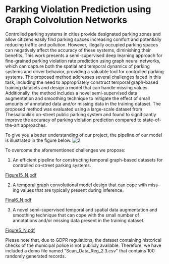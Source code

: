 # Parking Violation Prediction using Graph Colvolution Networks

Controlled parking systems in cities provide designated parking zones and allow citizens easily find parking spaces increasing comfort and potentially reducing traffic and pollution. However, illegally occupied parking spaces can negatively affect the accuracy of these systems, diminishing their benefits. This work presents a semi-supervised deep learning approach for fine-grained parking violation rate prediction using graph neural networks, which can capture both the spatial and temporal dynamics of parking systems and driver behavior, providing a valuable tool for controlled parking systems. The proposed method addresses several challenges faced in this task, including the need to appropriately construct temporal graph-based training datasets and design a model that can handle missing values. Additionally, the method includes a novel semi-supervised data augmentation and smoothing technique to mitigate the effect of small amounts of annotated data and/or missing data in the training dataset. The proposed method was evaluated using a large-scale dataset from Thessaloniki’s on-street public parking system and found to significantly improve the accuracy of parking violation prediction compared to state-of-the-art approaches.

To give you a better understanding of our project, the pipeline of our model is illustrated in the figure below.
![2](https://user-images.githubusercontent.com/44779987/190924742-13ba3d19-7b18-4e37-9ca3-e35d68de6377.png)


To overcome the aforementioned challenges we propose:
1. An efficient pipeline for constructing temporal graph-based datasets for controlled on-street parking systems.

[Figure15_N.pdf](https://github.com/nikgeokar/parking_stgcn/files/11301989/Figure15_N.pdf)

2. A temporal graph convolutional model design that can cope with miss- ing values that are typically present during inference.

[Final6_N.pdf](https://github.com/nikgeokar/parking_stgcn/files/11301993/Final6_N.pdf)

3. A novel semi-supervised temporal and spatial data augmentation and smoothing technique that can cope with the small number of annotations and/or missing data present in the training dataset.

[Figure5_N.pdf](https://github.com/nikgeokar/parking_stgcn/files/11301997/Figure5_N.pdf)





Please note that, due to GDPR regulations, the dataset containing historical checks of the municipal police is not publicly available. Therefore, we have included a demo file named "Scan_Data_Reg_2.3.csv" that contains 100 randomly generated records.
